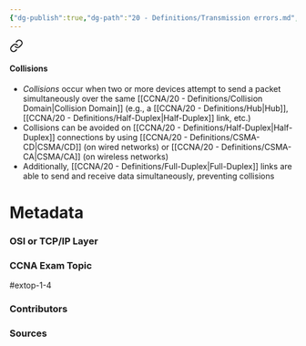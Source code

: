 ```yaml
---
{"dg-publish":true,"dg-path":"20 - Definitions/Transmission errors.md","permalink":"/20-definitions/transmission-errors/","tags":["defs_ccna"]}
---
```



<div class="transclusion internal-embed is-loaded"><a class="markdown-embed-link" href="/20-definitions/collisions/#collisions" aria-label="Open link"><svg xmlns="http://www.w3.org/2000/svg" width="24" height="24" viewBox="0 0 24 24" fill="none" stroke="currentColor" stroke-width="2" stroke-linecap="round" stroke-linejoin="round" class="svg-icon lucide-link"><path d="M10 13a5 5 0 0 0 7.54.54l3-3a5 5 0 0 0-7.07-7.07l-1.72 1.71"></path><path d="M14 11a5 5 0 0 0-7.54-.54l-3 3a5 5 0 0 0 7.07 7.07l1.71-1.71"></path></svg></a><div class="markdown-embed">



#### Collisions
- *Collisions* occur when two or more devices attempt to send a packet simultaneously over the same [[CCNA/20 - Definitions/Collision Domain\|Collision Domain]] (e.g., a [[CCNA/20 - Definitions/Hub\|Hub]], [[CCNA/20 - Definitions/Half-Duplex\|Half-Duplex]] link, etc.)
- Collisions can be avoided on [[CCNA/20 - Definitions/Half-Duplex\|Half-Duplex]] connections by using [[CCNA/20 - Definitions/CSMA-CD\|CSMA/CD]] (on wired networks) or [[CCNA/20 - Definitions/CSMA-CA\|CSMA/CA]] (on wireless networks)
- Additionally, [[CCNA/20 - Definitions/Full-Duplex\|Full-Duplex]] links are able to send and receive data simultaneously, preventing collisions






</div></div>








# Metadata
### OSI or TCP/IP Layer

### CCNA Exam Topic
#extop-1-4 
### Contributors

### Sources

